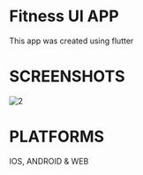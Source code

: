 # Fitness UI APP
This app was created using flutter

# SCREENSHOTS

![2](https://user-images.githubusercontent.com/100375001/194689246-a7506123-ccbd-459b-b78b-2df7f48b4688.png)



# PLATFORMS
IOS, ANDROID & WEB
